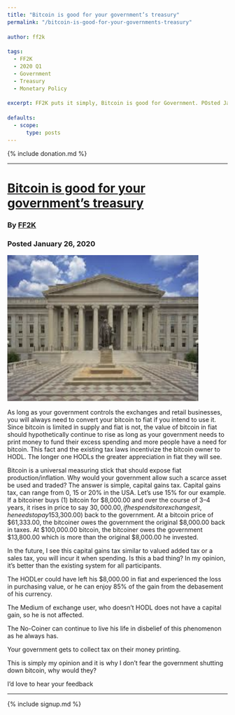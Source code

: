 ```yaml
---
title: "Bitcoin is good for your government’s treasury"
permalink: "/bitcoin-is-good-for-your-governments-treasury"

author: ff2k

tags:
  - FF2K
  - 2020 Q1
  - Government
  - Treasury
  - Monetary Policy

excerpt: FF2K puts it simply, Bitcoin is good for Government. POsted January 26, 2020.

defaults:
  - scope:
      type: posts
---
```


{% include donation.md %}

***

# [Bitcoin is good for your government’s treasury](https://medium.com/@jimedwardleske.com/bitcoin-is-good-for-your-governments-treasury-15fa2b2f69c5)
### By [FF2K](https://twitter.com/fartface2000)
### Posted January 26, 2020

![](/assets/images/2020/m1/ff1.png)

As long as your government controls the exchanges and retail businesses, you will always need to convert your bitcoin to fiat if you intend to use it. Since bitcoin is limited in supply and fiat is not, the value of bitcoin in fiat should hypothetically continue to rise as long as your government needs to print money to fund their excess spending and more people have a need for bitcoin. This fact and the existing tax laws incentivize the bitcoin owner to HODL. The longer one HODLs the greater appreciation in fiat they will see.

Bitcoin is a universal measuring stick that should expose fiat production/inflation. Why would your government allow such a scarce asset be used and traded? The answer is simple, capital gains tax. Capital gains tax, can range from 0, 15 or 20% in the USA. Let’s use 15% for our example. If a bitcoiner buys (1) bitcoin for $8,000.00 and over the course of 3–4 years, it rises in price to say $30,000.00, if he spends it or exchanges it, he needs to pay 15% of the difference ($3,300.00) back to the government. At a bitcoin price of $61,333.00, the bitcoiner owes the government the original $8,000.00 back in taxes. At $100,000.00 bitcoin, the bitcoiner owes the government $13,800.00 which is more than the original $8,000.00 he invested.

In the future, I see this capital gains tax similar to valued added tax or a sales tax, you will incur it when spending. Is this a bad thing? In my opinion, it’s better than the existing system for all participants.

The HODLer could have left his $8,000.00 in fiat and experienced the loss in purchasing value, or he can enjoy 85% of the gain from the debasement of his currency.

The Medium of exchange user, who doesn’t HODL does not have a capital gain, so he is not affected.

The No-Coiner can continue to live his life in disbelief of this phenomenon as he always has.

Your government gets to collect tax on their money printing.

This is simply my opinion and it is why I don’t fear the government shutting down bitcoin, why would they?

I’d love to hear your feedback

***

{% include signup.md %}